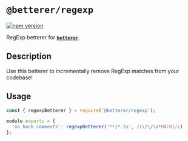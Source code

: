 # `@betterer/regexp`

[![npm version](https://img.shields.io/npm/v/@betterer/regexp.svg)](https://www.npmjs.com/package/@betterer/regexp)

RegExp betterer for [**`betterer`**](https://github.com/phenomnomnominal/betterer).

## Description

Use this betterer to incrementally remove RegExp matches from your codebase!

## Usage

```javascript
const { regexpBetterer } = require('@betterer/regexp');

module.exports = {
  'no hack comments': regexpBetterer('**/*.ts', /(\/\/\s*HACK)/i)
};
```
